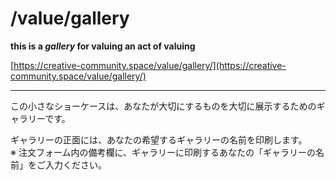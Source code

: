 # /value/gallery

**this is a _gallery_ for valuing an act of valuing**

[https://creative-community.space/value/gallery/](https://creative-community.space/value/gallery/)

___

この小さなショーケースは、あなたが大切にするものを大切に展示するためのギャラリーです。   

ギャラリーの正面には、あなたの希望するギャラリーの名前を印刷します。   
※ 注文フォーム内の備考欄に、ギャラリーに印刷するあなたの「ギャラリーの名前」をご入力ください。
